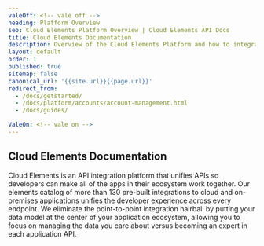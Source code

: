 ```yaml
---
valeOff: <!-- vale off -->
heading: Platform Overview
seo: Cloud Elements Platform Overview | Cloud Elements API Docs
title: Cloud Elements Documentation
description: Overview of the Cloud Elements Platform and how to integrate it into your application.
layout: default
order: 1
published: true
sitemap: false
canonical_url: '{{site.url}}{{page.url}}'
redirect_from:
  - /docs/getstarted/
  - /docs/platform/accounts/account-management.html
  - /docs/guides/

ValeOn: <!-- vale on -->
---
```


## Cloud Elements Documentation

Cloud Elements is an API integration platform that unifies APIs so developers can make all of the apps in their ecosystem work together.  Our elements catalog of more than 130 pre-built integrations to cloud and on-premises applications unifies the developer experience across every endpoint. We eliminate the point-to-point integration hairball by putting your data model at the center of your application ecosystem, allowing you to focus on managing the data you care about versus becoming an expert in each application API.
